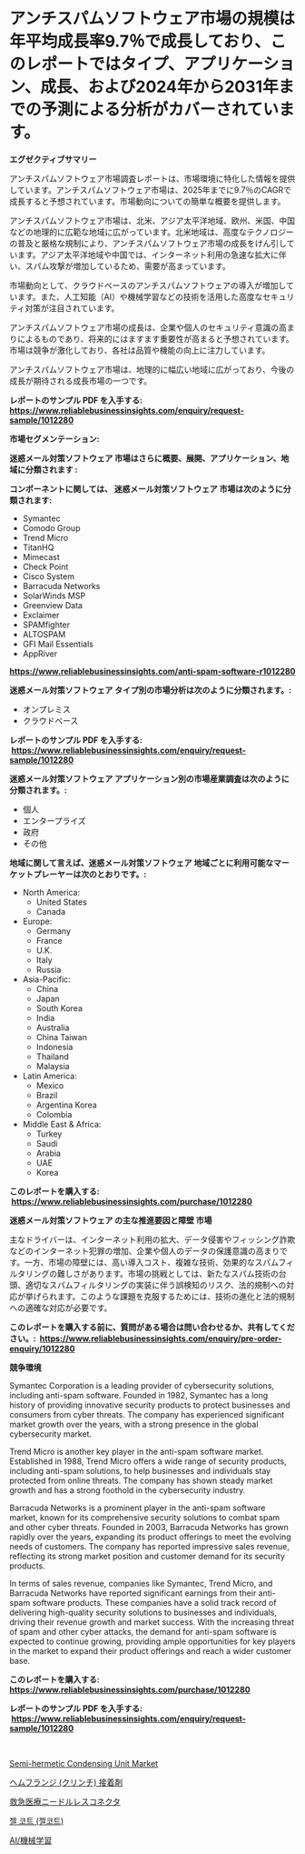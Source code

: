 <p><h1>アンチスパムソフトウェア市場の規模は年平均成長率9.7％で成長しており、このレポートではタイプ、アプリケーション、成長、および2024年から2031年までの予測による分析がカバーされています。</h1></p><p><strong>エグゼクティブサマリー</strong></p>
<p><p>アンチスパムソフトウェア市場調査レポートは、市場環境に特化した情報を提供しています。アンチスパムソフトウェア市場は、2025年までに9.7％のCAGRで成長すると予想されています。市場動向についての簡単な概要を提供します。</p><p>アンチスパムソフトウェア市場は、北米、アジア太平洋地域、欧州、米国、中国などの地理的に広範な地域に広がっています。北米地域は、高度なテクノロジーの普及と厳格な規制により、アンチスパムソフトウェア市場の成長をけん引しています。アジア太平洋地域や中国では、インターネット利用の急速な拡大に伴い、スパム攻撃が増加しているため、需要が高まっています。</p><p>市場動向として、クラウドベースのアンチスパムソフトウェアの導入が増加しています。また、人工知能（AI）や機械学習などの技術を活用した高度なセキュリティ対策が注目されています。</p><p>アンチスパムソフトウェア市場の成長は、企業や個人のセキュリティ意識の高まりによるものであり、将来的にはますます重要性が高まると予想されています。市場は競争が激化しており、各社は品質や機能の向上に注力しています。</p><p>アンチスパムソフトウェア市場は、地理的に幅広い地域に広がっており、今後の成長が期待される成長市場の一つです。</p></p>
<p><strong>レポートのサンプル PDF を入手する: <a href="https://www.reliablebusinessinsights.com/enquiry/request-sample/1012280">https://www.reliablebusinessinsights.com/enquiry/request-sample/1012280</a></strong></p>
<p><strong>市場セグメンテーション:</strong></p>
<p><strong> 迷惑メール対策ソフトウェア 市場はさらに概要、展開、アプリケーション、地域に分類されます :</strong></p>
<p><strong>コンポーネントに関しては、 迷惑メール対策ソフトウェア 市場は次のように分類されます: &nbsp;</strong></p>
<p><ul><li>Symantec</li><li>Comodo Group</li><li>Trend Micro</li><li>TitanHQ</li><li>Mimecast</li><li>Check Point</li><li>Cisco System</li><li>Barracuda Networks</li><li>SolarWinds MSP</li><li>Greenview Data</li><li>Exclaimer</li><li>SPAMfighter</li><li>ALTOSPAM</li><li>GFI Mail Essentials</li><li>AppRiver</li></ul></p>
<p><strong><a href="https://www.reliablebusinessinsights.com/anti-spam-software-r1012280">https://www.reliablebusinessinsights.com/anti-spam-software-r1012280</a></strong></p>
<p><strong> 迷惑メール対策ソフトウェア タイプ別の市場分析は次のように分類されます。:</strong></p>
<p><ul><li>オンプレミス</li><li>クラウドベース</li></ul></p>
<p><strong>レポートのサンプル PDF を入手する: &nbsp;<a href="https://www.reliablebusinessinsights.com/enquiry/request-sample/1012280">https://www.reliablebusinessinsights.com/enquiry/request-sample/1012280</a></strong></p>
<p><strong> 迷惑メール対策ソフトウェア アプリケーション別の市場産業調査は次のように分類されます。:</strong></p>
<p><ul><li>個人</li><li>エンタープライズ</li><li>政府</li><li>その他</li></ul></p>
<p><strong>地域に関して言えば、迷惑メール対策ソフトウェア 地域ごとに利用可能なマーケットプレーヤーは次のとおりです。:</strong></p>
<p><ul>
    <li>
        North America:
        <ul>
            <li>United States</li>
            <li>Canada</li>
        </ul>
    </li>
    <li>
        Europe:
        <ul>
            <li>Germany</li>
            <li>France</li>
            <li>U.K.</li>
            <li>Italy</li>
            <li>Russia</li>
        </ul>
    </li>
    <li>
        Asia-Pacific:
        <ul>
            <li>China</li>
            <li>Japan</li>
            <li>South Korea</li>
            <li>India</li>
            <li>Australia</li>
            <li>China Taiwan</li>
            <li>Indonesia</li>
            <li>Thailand</li>
            <li>Malaysia</li>
        </ul>
    </li>
    <li>
        Latin America:
        <ul>
            <li>Mexico</li>
            <li>Brazil</li>
            <li>Argentina Korea</li>
            <li>Colombia</li>
        </ul>
    </li>
    <li>
        Middle East & Africa:
        <ul>
            <li>Turkey</li>
            <li>Saudi</li>
            <li>Arabia</li>
            <li>UAE</li>
            <li>Korea</li>
        </ul>
    </li>
    </ul></p>
<p><strong>このレポートを購入する: &nbsp;<a href="https://www.reliablebusinessinsights.com/purchase/1012280">https://www.reliablebusinessinsights.com/purchase/1012280</a></strong></p>
<p><strong>迷惑メール対策ソフトウェア の主な推進要因と障壁 市場</strong></p>
<p><p>主なドライバーは、インターネット利用の拡大、データ侵害やフィッシング詐欺などのインターネット犯罪の増加、企業や個人のデータの保護意識の高まりです。一方、市場の障壁には、高い導入コスト、複雑な技術、効果的なスパムフィルタリングの難しさがあります。市場の挑戦としては、新たなスパム技術の台頭、適切なスパムフィルタリングの実装に伴う誤検知のリスク、法的規制への対応が挙げられます。このような課題を克服するためには、技術の進化と法的規制への適確な対応が必要です。</p></p>
<p><strong>このレポートを購入する前に、質問がある場合は問い合わせるか、共有してください。:&nbsp; <a href="https://www.reliablebusinessinsights.com/enquiry/pre-order-enquiry/1012280">https://www.reliablebusinessinsights.com/enquiry/pre-order-enquiry/1012280</a></strong></p>
<p><strong>競争環境</strong></p>
<p><p>Symantec Corporation is a leading provider of cybersecurity solutions, including anti-spam software. Founded in 1982, Symantec has a long history of providing innovative security products to protect businesses and consumers from cyber threats. The company has experienced significant market growth over the years, with a strong presence in the global cybersecurity market.</p><p>Trend Micro is another key player in the anti-spam software market. Established in 1988, Trend Micro offers a wide range of security products, including anti-spam solutions, to help businesses and individuals stay protected from online threats. The company has shown steady market growth and has a strong foothold in the cybersecurity industry.</p><p>Barracuda Networks is a prominent player in the anti-spam software market, known for its comprehensive security solutions to combat spam and other cyber threats. Founded in 2003, Barracuda Networks has grown rapidly over the years, expanding its product offerings to meet the evolving needs of customers. The company has reported impressive sales revenue, reflecting its strong market position and customer demand for its security products.</p><p>In terms of sales revenue, companies like Symantec, Trend Micro, and Barracuda Networks have reported significant earnings from their anti-spam software products. These companies have a solid track record of delivering high-quality security solutions to businesses and individuals, driving their revenue growth and market success. With the increasing threat of spam and other cyber attacks, the demand for anti-spam software is expected to continue growing, providing ample opportunities for key players in the market to expand their product offerings and reach a wider customer base.</p></p>
<p><strong>このレポートを購入する: &nbsp; <a href="https://www.reliablebusinessinsights.com/purchase/1012280">https://www.reliablebusinessinsights.com/purchase/1012280</a></strong></p>
<p><strong>レポートのサンプル PDF を入手する: &nbsp;<a href="https://www.reliablebusinessinsights.com/enquiry/request-sample/1012280">https://www.reliablebusinessinsights.com/enquiry/request-sample/1012280</a></strong><strong></strong></p>
<p>&nbsp;</p>
<p><p><a href="https://github.com/msbsaifansami/Market-Research-Report-List-1/blob/main/semi-hermetic-condensing-unit-market.md">Semi-hermetic Condensing Unit Market</a></p><p><a href="https://medium.com/@demarcuskuhlman/2024%E5%B9%B4%E3%81%8B%E3%82%892031%E5%B9%B4%E3%81%BE%E3%81%A7%E3%81%AE%E5%B9%B4%E6%8F%9B%E7%AE%97%E6%88%90%E9%95%B7%E7%8E%87%E3%81%8C-%E3%81%A7%E6%8B%A1%E5%A4%A7%E3%81%97%E3%81%A6%E3%81%84%E3%82%8B%E3%83%98%E3%83%A0%E3%83%95%E3%83%A9%E3%83%B3%E3%82%B8-%E3%82%AF%E3%83%AA%E3%83%B3%E3%83%81-%E6%8E%A5%E7%9D%80%E5%89%A4%E5%B8%82%E5%A0%B4%E3%81%AE%E8%A6%8F%E6%A8%A1%E3%81%AB%E9%96%A2%E3%81%99%E3%82%8B%E6%B4%9E%E5%AF%9F-1ed53b44f5b7">ヘムフランジ (クリンチ) 接着剤</a></p><p><a href="https://medium.com/@reyeshowell655/%E7%B7%8A%E6%80%A5%E5%8C%BB%E7%99%82%E7%94%A8%E3%81%AE%E7%84%A1%E9%87%9D%E6%8E%A5%E7%B6%9A%E5%99%A8%E3%81%AE%E7%94%A3%E6%A5%AD%E5%88%86%E6%9E%90%E3%83%AC%E3%83%9D%E3%83%BC%E3%83%88-%E3%81%9D%E3%81%AE%E5%B8%82%E5%A0%B4%E8%A6%8F%E6%A8%A1-%E3%82%B7%E3%82%A7%E3%82%A2-%E3%82%A2%E3%83%97%E3%83%AA%E3%82%B1%E3%83%BC%E3%82%B7%E3%83%A7%E3%83%B3-%E5%9C%B0%E5%9F%9F-%E7%AB%B6%E4%BA%89%E6%88%A6%E7%95%A5%E3%81%AB%E3%82%88%E3%82%8B%E3%83%88%E3%83%AC%E3%83%B3%E3%83%89-2024%E5%B9%B4-2031%E5%B9%B4-36c93fad1496">救急医療ニードルレスコネクタ</a></p><p><a href="https://medium.com/@sherlock567567/%EC%A0%A4-%EC%BD%94%ED%8A%B8-%EC%8B%9C%EC%9E%A5%EC%9D%80-2024%EB%85%84%EB%B6%80%ED%84%B0-2031%EB%85%84%EA%B9%8C%EC%A7%80%EC%9D%98-%EB%96%A0%EC%98%A4%EB%A5%B4%EB%8A%94-%ED%8A%B8%EB%A0%8C%EB%93%9C%EC%99%80-%EB%AF%B8%EB%9E%98-%EC%A0%84%EB%A7%9D%EC%97%90-%EB%8C%80%ED%95%B4-%EC%A1%B0%EC%82%AC-%EC%A4%91%EC%9D%B4%EB%8B%A4-812f50b13074">젤 코트 (젤코트)</a></p><p><a href="https://github.com/roulaayoub-saad/Market-Research-Report-List-1/blob/main/1748504121422.md">AI/機械学習</a></p></p>